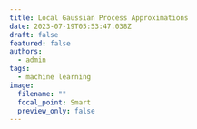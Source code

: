 ```yaml
---
title: Local Gaussian Process Approximations
date: 2023-07-19T05:53:47.038Z
draft: false
featured: false
authors:
  - admin
tags:
  - machine learning
image:
  filename: ""
  focal_point: Smart
  preview_only: false
---
```


